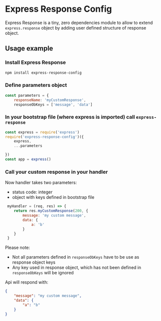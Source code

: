 # Express Response Config

Express Response is a tiny, zero dependencies  module to allow to extend `express.response` object by adding user defined structure of response object.

## Usage example

### Install Express Response

```bash
npm install express-response-config
```

### Define parameters object

```js
const parameters = {
    responseName: 'myCustomResponse',
    responseObKeys = ['message', 'data']
```

### In your bootstrap file (where express is imported) call `express-response`

```js
const express = require('express')
require('express-response-config')({
    express,
    ...parameters

})
const app = express()
```

### Call your custom response in your handler

Now handler takes two parameters:

* status code: integer
* object with keys defined in bootstrap file

```js
 myHandler = (req, res) => {
    return res.myCustomResponse(200, {
        message: 'my custom message',
        data: {
            a: 'b'
        }
    }
 }

```

Please note:

* Not all parameters defined in `responseObKeys` have to be use as response object keys
* Any key used in response object, which has not been defined in `responseObKeys` will be ignored

Api will respond with:

```json
{
    "message": "my custom message",
    "data": {
        "a": "b"
    }
}

```
